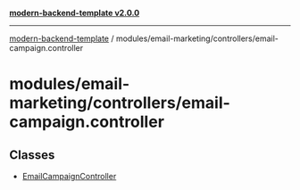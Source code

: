 [**modern-backend-template v2.0.0**](../../../../README.md)

***

[modern-backend-template](../../../../modules.md) / modules/email-marketing/controllers/email-campaign.controller

# modules/email-marketing/controllers/email-campaign.controller

## Classes

- [EmailCampaignController](classes/EmailCampaignController.md)
